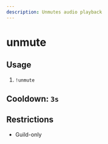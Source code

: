 ```yaml
---
description: Unmutes audio playback
---
```


# unmute

## Usage

1. `!unmute`

## Cooldown: `3s`

## Restrictions

* Guild-only


